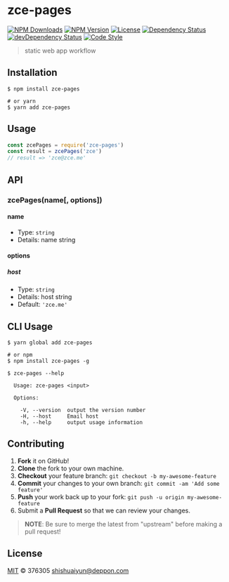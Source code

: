 # zce-pages

[![NPM Downloads][downloads-image]][downloads-url]
[![NPM Version][version-image]][version-url]
[![License][license-image]][license-url]
[![Dependency Status][dependency-image]][dependency-url]
[![devDependency Status][devdependency-image]][devdependency-url]
[![Code Style][style-image]][style-url]

> static web app workflow

## Installation

```shell
$ npm install zce-pages

# or yarn
$ yarn add zce-pages
```

## Usage

<!-- TODO: Introduction of API use -->

```javascript
const zcePages = require('zce-pages')
const result = zcePages('zce')
// result => 'zce@zce.me'
```

## API

<!-- TODO: Introduction of API -->

### zcePages(name[, options])

#### name

- Type: `string`
- Details: name string

#### options

##### host

- Type: `string`
- Details: host string
- Default: `'zce.me'`

## CLI Usage

<!-- TODO: Introduction of CLI -->

```shell
$ yarn global add zce-pages

# or npm
$ npm install zce-pages -g
```

```shell
$ zce-pages --help

  Usage: zce-pages <input>

  Options:

    -V, --version  output the version number
    -H, --host     Email host
    -h, --help     output usage information
```

## Contributing

1. **Fork** it on GitHub!
2. **Clone** the fork to your own machine.
3. **Checkout** your feature branch: `git checkout -b my-awesome-feature`
4. **Commit** your changes to your own branch: `git commit -am 'Add some feature'`
5. **Push** your work back up to your fork: `git push -u origin my-awesome-feature`
6. Submit a **Pull Request** so that we can review your changes.

> **NOTE**: Be sure to merge the latest from "upstream" before making a pull request!

## License

[MIT](LICENSE) &copy; 376305 <shishuaiyun@deppon.com>



[downloads-image]: https://img.shields.io/npm/dm/zce-pages.svg
[downloads-url]: https://npmjs.org/package/zce-pages
[version-image]: https://img.shields.io/npm/v/zce-pages.svg
[version-url]: https://npmjs.org/package/zce-pages
[license-image]: https://img.shields.io/github/license/zce/zce-pages.svg
[license-url]: https://github.com/zce/zce-pages/blob/master/LICENSE
[dependency-image]: https://img.shields.io/david/zce/zce-pages.svg
[dependency-url]: https://david-dm.org/zce/zce-pages
[devdependency-image]: https://img.shields.io/david/dev/zce/zce-pages.svg
[devdependency-url]: https://david-dm.org/zce/zce-pages?type=dev
[style-image]: https://img.shields.io/badge/code_style-standard-brightgreen.svg
[style-url]: https://standardjs.com
